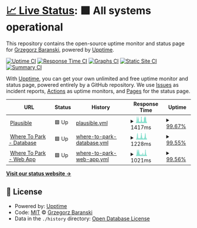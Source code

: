 # [📈 Live Status](https://status.gbaranski.com): <!--live status--> **🟩 All systems operational**

This repository contains the open-source uptime monitor and status page for [Grzegorz Baranski](gbaranski.com), powered by [Upptime](https://github.com/upptime/upptime).

[![Uptime CI](https://github.com/gbaranski/upptime/workflows/Uptime%20CI/badge.svg)](https://github.com/gbaranski/upptime/actions?query=workflow%3A%22Uptime+CI%22)
[![Response Time CI](https://github.com/gbaranski/upptime/workflows/Response%20Time%20CI/badge.svg)](https://github.com/gbaranski/upptime/actions?query=workflow%3A%22Response+Time+CI%22)
[![Graphs CI](https://github.com/gbaranski/upptime/workflows/Graphs%20CI/badge.svg)](https://github.com/gbaranski/upptime/actions?query=workflow%3A%22Graphs+CI%22)
[![Static Site CI](https://github.com/gbaranski/upptime/workflows/Static%20Site%20CI/badge.svg)](https://github.com/gbaranski/upptime/actions?query=workflow%3A%22Static+Site+CI%22)
[![Summary CI](https://github.com/gbaranski/upptime/workflows/Summary%20CI/badge.svg)](https://github.com/gbaranski/upptime/actions?query=workflow%3A%22Summary+CI%22)

With [Upptime](https://upptime.js.org), you can get your own unlimited and free uptime monitor and status page, powered entirely by a GitHub repository. We use [Issues](https://github.com/gbaranski/upptime/issues) as incident reports, [Actions](https://github.com/gbaranski/upptime/actions) as uptime monitors, and [Pages](https://status.gbaranski.com) for the status page.

<!--start: status pages-->
<!-- This summary is generated by Upptime (https://github.com/upptime/upptime) -->
<!-- Do not edit this manually, your changes will be overwritten -->
<!-- prettier-ignore -->
| URL | Status | History | Response Time | Uptime |
| --- | ------ | ------- | ------------- | ------ |
| <img alt="" src="https://icons.duckduckgo.com/ip3/plausible.gbaranski.com.ico" height="13"> [Plausible](https://plausible.gbaranski.com/api/health) | 🟩 Up | [plausible.yml](https://github.com/gbaranski/upptime/commits/HEAD/history/plausible.yml) | <details><summary><img alt="Response time graph" src="./graphs/plausible/response-time-week.png" height="20"> 1417ms</summary><br><a href="https://status.gbaranski.com/history/plausible"><img alt="Response time 1316" src="https://img.shields.io/endpoint?url=https%3A%2F%2Fraw.githubusercontent.com%2Fgbaranski%2Fupptime%2FHEAD%2Fapi%2Fplausible%2Fresponse-time.json"></a><br><a href="https://status.gbaranski.com/history/plausible"><img alt="24-hour response time 1421" src="https://img.shields.io/endpoint?url=https%3A%2F%2Fraw.githubusercontent.com%2Fgbaranski%2Fupptime%2FHEAD%2Fapi%2Fplausible%2Fresponse-time-day.json"></a><br><a href="https://status.gbaranski.com/history/plausible"><img alt="7-day response time 1417" src="https://img.shields.io/endpoint?url=https%3A%2F%2Fraw.githubusercontent.com%2Fgbaranski%2Fupptime%2FHEAD%2Fapi%2Fplausible%2Fresponse-time-week.json"></a><br><a href="https://status.gbaranski.com/history/plausible"><img alt="30-day response time 1316" src="https://img.shields.io/endpoint?url=https%3A%2F%2Fraw.githubusercontent.com%2Fgbaranski%2Fupptime%2FHEAD%2Fapi%2Fplausible%2Fresponse-time-month.json"></a><br><a href="https://status.gbaranski.com/history/plausible"><img alt="1-year response time 1316" src="https://img.shields.io/endpoint?url=https%3A%2F%2Fraw.githubusercontent.com%2Fgbaranski%2Fupptime%2FHEAD%2Fapi%2Fplausible%2Fresponse-time-year.json"></a></details> | <details><summary><a href="https://status.gbaranski.com/history/plausible">99.67%</a></summary><a href="https://status.gbaranski.com/history/plausible"><img alt="All-time uptime 97.19%" src="https://img.shields.io/endpoint?url=https%3A%2F%2Fraw.githubusercontent.com%2Fgbaranski%2Fupptime%2FHEAD%2Fapi%2Fplausible%2Fuptime.json"></a><br><a href="https://status.gbaranski.com/history/plausible"><img alt="24-hour uptime 98.82%" src="https://img.shields.io/endpoint?url=https%3A%2F%2Fraw.githubusercontent.com%2Fgbaranski%2Fupptime%2FHEAD%2Fapi%2Fplausible%2Fuptime-day.json"></a><br><a href="https://status.gbaranski.com/history/plausible"><img alt="7-day uptime 99.67%" src="https://img.shields.io/endpoint?url=https%3A%2F%2Fraw.githubusercontent.com%2Fgbaranski%2Fupptime%2FHEAD%2Fapi%2Fplausible%2Fuptime-week.json"></a><br><a href="https://status.gbaranski.com/history/plausible"><img alt="30-day uptime 97.19%" src="https://img.shields.io/endpoint?url=https%3A%2F%2Fraw.githubusercontent.com%2Fgbaranski%2Fupptime%2FHEAD%2Fapi%2Fplausible%2Fuptime-month.json"></a><br><a href="https://status.gbaranski.com/history/plausible"><img alt="1-year uptime 97.19%" src="https://img.shields.io/endpoint?url=https%3A%2F%2Fraw.githubusercontent.com%2Fgbaranski%2Fupptime%2FHEAD%2Fapi%2Fplausible%2Fuptime-year.json"></a></details>
| <img alt="" src="https://icons.duckduckgo.com/ip3/database.wheretopark.app.ico" height="13"> [Where To Park - Database](https://database.wheretopark.app/health) | 🟩 Up | [where-to-park-database.yml](https://github.com/gbaranski/upptime/commits/HEAD/history/where-to-park-database.yml) | <details><summary><img alt="Response time graph" src="./graphs/where-to-park-database/response-time-week.png" height="20"> 1228ms</summary><br><a href="https://status.gbaranski.com/history/where-to-park-database"><img alt="Response time 1282" src="https://img.shields.io/endpoint?url=https%3A%2F%2Fraw.githubusercontent.com%2Fgbaranski%2Fupptime%2FHEAD%2Fapi%2Fwhere-to-park-database%2Fresponse-time.json"></a><br><a href="https://status.gbaranski.com/history/where-to-park-database"><img alt="24-hour response time 1433" src="https://img.shields.io/endpoint?url=https%3A%2F%2Fraw.githubusercontent.com%2Fgbaranski%2Fupptime%2FHEAD%2Fapi%2Fwhere-to-park-database%2Fresponse-time-day.json"></a><br><a href="https://status.gbaranski.com/history/where-to-park-database"><img alt="7-day response time 1228" src="https://img.shields.io/endpoint?url=https%3A%2F%2Fraw.githubusercontent.com%2Fgbaranski%2Fupptime%2FHEAD%2Fapi%2Fwhere-to-park-database%2Fresponse-time-week.json"></a><br><a href="https://status.gbaranski.com/history/where-to-park-database"><img alt="30-day response time 1282" src="https://img.shields.io/endpoint?url=https%3A%2F%2Fraw.githubusercontent.com%2Fgbaranski%2Fupptime%2FHEAD%2Fapi%2Fwhere-to-park-database%2Fresponse-time-month.json"></a><br><a href="https://status.gbaranski.com/history/where-to-park-database"><img alt="1-year response time 1282" src="https://img.shields.io/endpoint?url=https%3A%2F%2Fraw.githubusercontent.com%2Fgbaranski%2Fupptime%2FHEAD%2Fapi%2Fwhere-to-park-database%2Fresponse-time-year.json"></a></details> | <details><summary><a href="https://status.gbaranski.com/history/where-to-park-database">99.55%</a></summary><a href="https://status.gbaranski.com/history/where-to-park-database"><img alt="All-time uptime 83.92%" src="https://img.shields.io/endpoint?url=https%3A%2F%2Fraw.githubusercontent.com%2Fgbaranski%2Fupptime%2FHEAD%2Fapi%2Fwhere-to-park-database%2Fuptime.json"></a><br><a href="https://status.gbaranski.com/history/where-to-park-database"><img alt="24-hour uptime 100.00%" src="https://img.shields.io/endpoint?url=https%3A%2F%2Fraw.githubusercontent.com%2Fgbaranski%2Fupptime%2FHEAD%2Fapi%2Fwhere-to-park-database%2Fuptime-day.json"></a><br><a href="https://status.gbaranski.com/history/where-to-park-database"><img alt="7-day uptime 99.55%" src="https://img.shields.io/endpoint?url=https%3A%2F%2Fraw.githubusercontent.com%2Fgbaranski%2Fupptime%2FHEAD%2Fapi%2Fwhere-to-park-database%2Fuptime-week.json"></a><br><a href="https://status.gbaranski.com/history/where-to-park-database"><img alt="30-day uptime 83.92%" src="https://img.shields.io/endpoint?url=https%3A%2F%2Fraw.githubusercontent.com%2Fgbaranski%2Fupptime%2FHEAD%2Fapi%2Fwhere-to-park-database%2Fuptime-month.json"></a><br><a href="https://status.gbaranski.com/history/where-to-park-database"><img alt="1-year uptime 83.92%" src="https://img.shields.io/endpoint?url=https%3A%2F%2Fraw.githubusercontent.com%2Fgbaranski%2Fupptime%2FHEAD%2Fapi%2Fwhere-to-park-database%2Fuptime-year.json"></a></details>
| <img alt="" src="https://icons.duckduckgo.com/ip3/web.wheretopark.app.ico" height="13"> [Where To Park - Web App](https://web.wheretopark.app) | 🟩 Up | [where-to-park-web-app.yml](https://github.com/gbaranski/upptime/commits/HEAD/history/where-to-park-web-app.yml) | <details><summary><img alt="Response time graph" src="./graphs/where-to-park-web-app/response-time-week.png" height="20"> 1021ms</summary><br><a href="https://status.gbaranski.com/history/where-to-park-web-app"><img alt="Response time 1272" src="https://img.shields.io/endpoint?url=https%3A%2F%2Fraw.githubusercontent.com%2Fgbaranski%2Fupptime%2FHEAD%2Fapi%2Fwhere-to-park-web-app%2Fresponse-time.json"></a><br><a href="https://status.gbaranski.com/history/where-to-park-web-app"><img alt="24-hour response time 1445" src="https://img.shields.io/endpoint?url=https%3A%2F%2Fraw.githubusercontent.com%2Fgbaranski%2Fupptime%2FHEAD%2Fapi%2Fwhere-to-park-web-app%2Fresponse-time-day.json"></a><br><a href="https://status.gbaranski.com/history/where-to-park-web-app"><img alt="7-day response time 1021" src="https://img.shields.io/endpoint?url=https%3A%2F%2Fraw.githubusercontent.com%2Fgbaranski%2Fupptime%2FHEAD%2Fapi%2Fwhere-to-park-web-app%2Fresponse-time-week.json"></a><br><a href="https://status.gbaranski.com/history/where-to-park-web-app"><img alt="30-day response time 1272" src="https://img.shields.io/endpoint?url=https%3A%2F%2Fraw.githubusercontent.com%2Fgbaranski%2Fupptime%2FHEAD%2Fapi%2Fwhere-to-park-web-app%2Fresponse-time-month.json"></a><br><a href="https://status.gbaranski.com/history/where-to-park-web-app"><img alt="1-year response time 1272" src="https://img.shields.io/endpoint?url=https%3A%2F%2Fraw.githubusercontent.com%2Fgbaranski%2Fupptime%2FHEAD%2Fapi%2Fwhere-to-park-web-app%2Fresponse-time-year.json"></a></details> | <details><summary><a href="https://status.gbaranski.com/history/where-to-park-web-app">99.56%</a></summary><a href="https://status.gbaranski.com/history/where-to-park-web-app"><img alt="All-time uptime 83.41%" src="https://img.shields.io/endpoint?url=https%3A%2F%2Fraw.githubusercontent.com%2Fgbaranski%2Fupptime%2FHEAD%2Fapi%2Fwhere-to-park-web-app%2Fuptime.json"></a><br><a href="https://status.gbaranski.com/history/where-to-park-web-app"><img alt="24-hour uptime 98.84%" src="https://img.shields.io/endpoint?url=https%3A%2F%2Fraw.githubusercontent.com%2Fgbaranski%2Fupptime%2FHEAD%2Fapi%2Fwhere-to-park-web-app%2Fuptime-day.json"></a><br><a href="https://status.gbaranski.com/history/where-to-park-web-app"><img alt="7-day uptime 99.56%" src="https://img.shields.io/endpoint?url=https%3A%2F%2Fraw.githubusercontent.com%2Fgbaranski%2Fupptime%2FHEAD%2Fapi%2Fwhere-to-park-web-app%2Fuptime-week.json"></a><br><a href="https://status.gbaranski.com/history/where-to-park-web-app"><img alt="30-day uptime 83.41%" src="https://img.shields.io/endpoint?url=https%3A%2F%2Fraw.githubusercontent.com%2Fgbaranski%2Fupptime%2FHEAD%2Fapi%2Fwhere-to-park-web-app%2Fuptime-month.json"></a><br><a href="https://status.gbaranski.com/history/where-to-park-web-app"><img alt="1-year uptime 83.41%" src="https://img.shields.io/endpoint?url=https%3A%2F%2Fraw.githubusercontent.com%2Fgbaranski%2Fupptime%2FHEAD%2Fapi%2Fwhere-to-park-web-app%2Fuptime-year.json"></a></details>

<!--end: status pages-->

[**Visit our status website →**](https://status.gbaranski.com)

## 📄 License

- Powered by: [Upptime](https://github.com/upptime/upptime)
- Code: [MIT](./LICENSE) © [Grzegorz Baranski](gbaranski.com)
- Data in the `./history` directory: [Open Database License](https://opendatacommons.org/licenses/odbl/1-0/)
